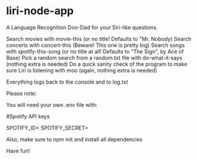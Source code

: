# liri-node-app

A Language Recognition Doo-Dad for your Siri-like questions.


Search movies with movie-this <movie title> (or no title! Defaults to "Mr. Nobody)
Search concerts with concert-this <artist> (Beware! This one is pretty big)
Search songs with spotify-this-song <song title> (or no title at all! Defaults to "The Sign", by Ace of Base)
Pick a random search from a random.txt file with do-what-it-says (nothing extra is needed)
Do a quick sanity check of the program to make sure Liri is listening with moo (again, nothing extra is needed)
  
Everything logs back to the console and to log.txt

Please note:

You will need your own .env file with:

#Spotify API keys

SPOTIFY_ID=<Your personal ID>
SPOTIFY_SECRET=<Your personal Spotify secret>
  
Also, make sure to npm init and install all dependencies

Have fun!
